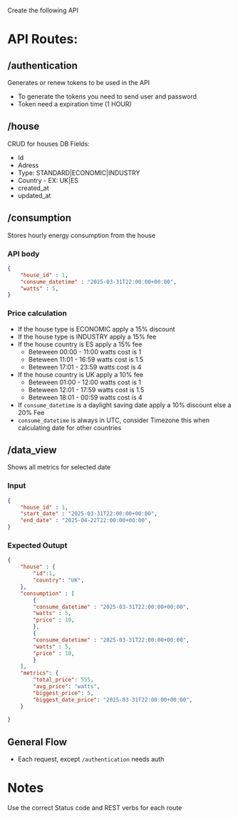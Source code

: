 Create the following API

# API Routes:

## /authentication
Generates or renew tokens to be used in the API
- To generate the tokens you need to send user and password
- Token need a expiration time (1 HOUR)

## /house
CRUD for houses
DB Fields:
- Id
- Adress
- Type: STANDARD|ECONOMIC|INDUSTRY
- Country - EX: UK|ES
- created_at
- updated_at

## /consumption
Stores hourly energy consumption from the house  

### API body
```json
{
    "house_id" : 1,
    "consume_datetime" : "2025-03-31T22:00:00+00:00",
    "watts" : 5,
}
```

### Price calculation
- If the house type is ECONOMIC apply a 15% discount
- If the house type is INDUSTRY apply a 15% fee
- If the house country is ES apply a 15% fee
  - Beteween 00:00 - 11:00 watts cost is 1
  - Beteween 11:01 - 16:59 watts cost is 1.5
  - Beteween 17:01 - 23:59 watts cost is 4
- If the house country is UK apply a 10% fee
  - Beteween 01:00 - 12:00 watts cost is 1
  - Beteween 12:01 - 17:59 watts cost is 1.5
  - Beteween 18:01 - 00:59 watts cost is 4
- If `consume_datetime` is a daylight saving date apply a 10% discount else a 20% Fee
- `consume_datetime` is always in UTC, consider Timezone this when calculating date for other countries

## /data_view
Shows all metrics for selected date

### Input
```json
{
    "house_id" : 1,
    "start_date" : "2025-03-31T22:00:00+00:00",
    "end_date" : "2025-04-22T22:00:00+00:00",
}
```

### Expected Outupt
```json
{
    "house" : {
        "id":1,
        "country": "UK",
    },
    "consumption" : [
        {
        "consume_datetime" : "2025-03-31T22:00:00+00:00",
        "watts" : 5,
        "price" : 10,
        },
        {
        "consume_datetime" : "2025-03-31T22:00:00+00:00",
        "watts" : 5,
        "price" : 10,
        }
    ],
    "metrics": {
        "total_price": 555,
        "avg_price": "watts",
        "biggest_price": 5,
        "biggest_date_price": "2025-03-31T22:00:00+00:00",
    }
   
}
```

## General Flow
- Each request, except `/authentication` needs auth

# Notes
Use the correct Status code and REST verbs for each route